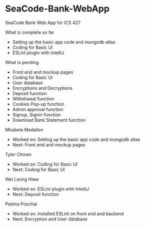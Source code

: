 # SeaCode-Bank-WebApp
SeaCode Bank Web App for ICS 427

What is complete so far
- Setting up the basic app code and mongodb atlas
- Coding for Basic UI
- ESLint plugin with IntelliJ

What is pending
- Front end and mockup pages
- Coding for Basic UI
- User database
- Encryptions and Decryptions
- Deposit function
- Withdrawal function
- Cookies Pop-up function
- Admin approval function
- Signup, Signin function
- Download Bank Statement function

Mirabela Medallon
- Worked on: Setting up the basic app code and mongodb atlas
- Next: Front end and mockup pages

Tyler Chinen
- Worked on: Coding for Basic UI
- Next: Coding for Basic UI

Wei Leong Hiew
- Worked on: ESLint plugin with IntelliJ
- Next: Deposit function

Patima Poochai
- Worked on: Installed ESLint on front end and backend
- Next: Encryption and User database
